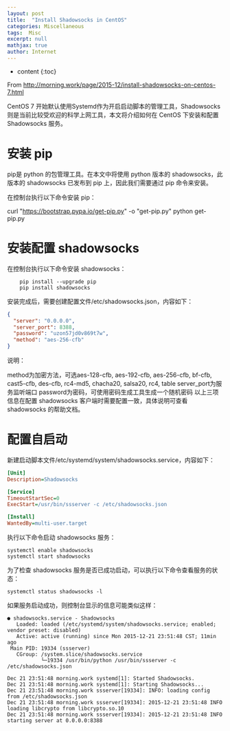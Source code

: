 ```yaml
---
layout: post
title:  "Install Shadowsocks in CentOS"
categories: Miscellaneous
tags:  Misc
excerpt: null
mathjax: true
author: Internet
---
```


* content
{:toc}

From http://morning.work/page/2015-12/install-shadowsocks-on-centos-7.html

CentOS 7 开始默认使用Systemd作为开启启动脚本的管理工具，Shadowsocks则是当前比较受欢迎的科学上网工具，本文将介绍如何在 CentOS 下安装和配置 Shadowsocks 服务。

# 安装 pip

pip是 python 的包管理工具。在本文中将使用 python 版本的 shadowsocks，此版本的 shadowsocks 已发布到 pip 上，因此我们需要通过 pip 命令来安装。

在控制台执行以下命令安装 pip：

curl "https://bootstrap.pypa.io/get-pip.py" -o "get-pip.py"
python get-pip.py

# 安装配置 shadowsocks

在控制台执行以下命令安装 shadowsocks：

``` shell
    pip install --upgrade pip
    pip install shadowsocks
```

安装完成后，需要创建配置文件/etc/shadowsocks.json，内容如下：

``` json
{
  "server": "0.0.0.0",
  "server_port": 8388,
  "password": "uzon57jd0v869t7w",
  "method": "aes-256-cfb"
}
```

说明：

method为加密方法，可选aes-128-cfb, aes-192-cfb, aes-256-cfb, bf-cfb, cast5-cfb, des-cfb, rc4-md5, chacha20, salsa20, rc4, table
server_port为服务监听端口
password为密码，可使用密码生成工具生成一个随机密码
以上三项信息在配置 shadowsocks 客户端时需要配置一致，具体说明可查看 shadowsocks 的帮助文档。

# 配置自启动

新建启动脚本文件/etc/systemd/system/shadowsocks.service，内容如下：

``` ini
[Unit]
Description=Shadowsocks

[Service]
TimeoutStartSec=0
ExecStart=/usr/bin/ssserver -c /etc/shadowsocks.json

[Install]
WantedBy=multi-user.target
```

执行以下命令启动 shadowsocks 服务：

``` shell
systemctl enable shadowsocks
systemctl start shadowsocks
```

为了检查 shadowsocks 服务是否已成功启动，可以执行以下命令查看服务的状态：

``` shell
systemctl status shadowsocks -l
```

如果服务启动成功，则控制台显示的信息可能类似这样：

``` shell
● shadowsocks.service - Shadowsocks
   Loaded: loaded (/etc/systemd/system/shadowsocks.service; enabled; vendor preset: disabled)
   Active: active (running) since Mon 2015-12-21 23:51:48 CST; 11min ago
 Main PID: 19334 (ssserver)
   CGroup: /system.slice/shadowsocks.service
           └─19334 /usr/bin/python /usr/bin/ssserver -c /etc/shadowsocks.json

Dec 21 23:51:48 morning.work systemd[1]: Started Shadowsocks.
Dec 21 23:51:48 morning.work systemd[1]: Starting Shadowsocks...
Dec 21 23:51:48 morning.work ssserver[19334]: INFO: loading config from /etc/shadowsocks.json
Dec 21 23:51:48 morning.work ssserver[19334]: 2015-12-21 23:51:48 INFO     loading libcrypto from libcrypto.so.10
Dec 21 23:51:48 morning.work ssserver[19334]: 2015-12-21 23:51:48 INFO     starting server at 0.0.0.0:8388
```